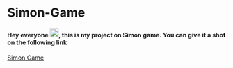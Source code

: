 # Simon-Game

<h4>Hey everyone <img src="https://github.com/TheDudeThatCode/TheDudeThatCode/raw/master/Assets/Hi.gif?raw=true" width="20px" style="max-width: 100%;">, this is my project on Simon game. You can give it a shot on the following link </h4>

<a href = "https://sharmatushar1.github.io/Simon-Game/">Simon Game</a>
